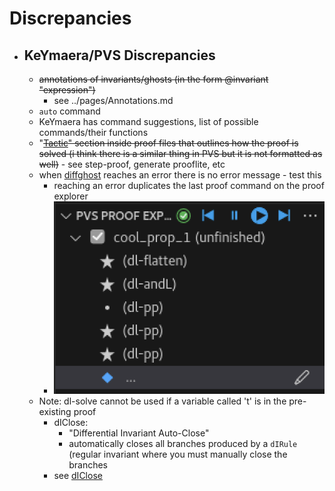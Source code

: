Discrepancies
=============
- ## KeYmaera/PVS Discrepancies
	- ~~annotations of invariants/ghosts (in the form @invariant "expression")~~
		- see ../pages/Annotations.md
	- `auto` command
	- KeYmaera has command suggestions, list of possible commands/their functions
  - "~~[Tactic](../pages/Tactic.md)" section inside proof files that outlines how the proof is solved (i think there is a similar thing in PVS but it is not formatted as well)~~
		- see <M-x> step-proof, generate prooflite, etc
  - when [diffghost](../pages/diffghost.md) reaches an error there is no error message
		- test this
	- reaching an error duplicates the last proof command on the proof explorer
    - ![image.png](../assets/image_1689611943196_0.png)
  - Note: dl-solve cannot be used if a variable called 't' is in the pre-existing proof
	- dIClose:
		- "Differential Invariant Auto-Close"
		- automatically closes all branches produced by a `dIRule` (regular invariant where you must manually close the branches
    - see [dIClose](dIClose.md)
